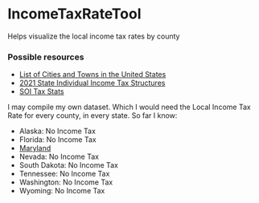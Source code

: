 # IncomeTaxRateTool
Helps visualize the local income tax rates by county 

### Possible resources

* [List of Cities and Towns in the United States](https://www.britannica.com/topic/list-of-cities-and-towns-in-the-United-States-2023068)
* [2021 State Individual Income Tax Structures](https://taxfoundation.org/data/all/state/state-income-tax-rates-2021/)
* [SOI Tax Stats](https://www.irs.gov/statistics/soi-tax-stats-individual-income-tax-statistics-zip-code-data-soi)

I may compile my own dataset. Which I would need the Local Income Tax Rate for every county, in every state. So far I know:
* Alaska: No Income Tax
* Florida: No Income Tax
* [Maryland](https://www.marylandtaxes.gov/individual/income/tax-info/tax-rates.php)
* Nevada: No Income Tax
* South Dakota: No Income Tax
* Tennessee: No Income Tax
* Washington: No Income Tax
* Wyoming: No Income Tax
